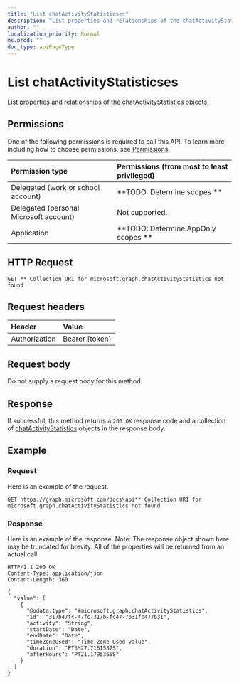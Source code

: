 ```yaml
---
title: "List chatActivityStatisticses"
description: "List properties and relationships of the chatActivityStatistics objects."
author: ""
localization_priority: Normal
ms.prod: ""
doc_type: apiPageType
---
```


# List chatActivityStatisticses

List properties and relationships of the [chatActivityStatistics](../resources/chatactivitystatistics.md) objects.

## Permissions
One of the following permissions is required to call this API. To learn more, including how to choose permissions, see [Permissions](/concepts/permissions-reference.md).

|Permission type|Permissions (from most to least privileged)|
|:---|:---|
|Delegated (work or school account)|**TODO: Determine scopes **|
|Delegated (personal Microsoft account)|Not supported.|
|Application|**TODO: Determine AppOnly scopes **|

## HTTP Request
<!-- {
  "blockType": "ignored"
}
-->
``` http
GET ** Collection URI for microsoft.graph.chatActivityStatistics not found
```

## Request headers
|Header|Value|
|:---|:---|
|Authorization|Bearer {token}|

## Request body
Do not supply a request body for this method.

## Response
If successful, this method returns a `200 OK` response code and a collection of [chatActivityStatistics](../resources/chatactivitystatistics.md) objects in the response body.

## Example

### Request
Here is an example of the request.
<!-- {
  "blockType": "request",
  "name": "get_chatactivitystatistics"
}
-->
``` http
GET https://graph.microsoft.com/docs\api** Collection URI for microsoft.graph.chatActivityStatistics not found
```

### Response
Here is an example of the response. Note: The response object shown here may be truncated for brevity. All of the properties will be returned from an actual call.
<!-- {
  "blockType": "response",
  "truncated": true,
  "@odata.type": "collection(microsoft.graph.chatactivitystatistics)"
}
-->
``` http
HTTP/1.1 200 OK
Content-Type: application/json
Content-Length: 360

{
  "value": [
    {
      "@odata.type": "#microsoft.graph.chatActivityStatistics",
      "id": "317b47fc-47fc-317b-fc47-7b31fc477b31",
      "activity": "String",
      "startDate": "Date",
      "endDate": "Date",
      "timeZoneUsed": "Time Zone Used value",
      "duration": "PT3M27.7161587S",
      "afterHours": "PT21.1795365S"
    }
  ]
}
```

